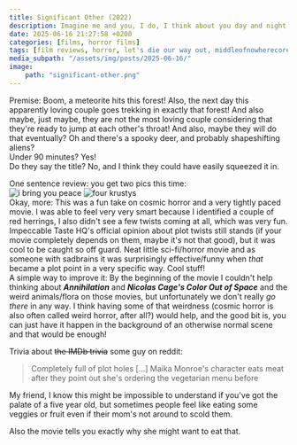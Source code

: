 ```yaml
---
title: Significant Other (2022)
description: Imagine me and you, I do, I think about you day and night, it's only right to think about the girl you love and hold her tight - so happy together!
date: 2025-06-16 21:27:58 +0200
categories: [films, horror films]
tags: [film reviews, horror, let's die our way out, middleofnowherecore, sci-fi, secret comedy movie, vacationsploitation, why would you touch that, they don't say the title]
media_subpath: "/assets/img/posts/2025-06-16/"
image:
    path: "significant-other.png"
---
```

<span class="reviewsection">Premise:</span> Boom, a meteorite hits this forest! Also, the next day this apparently loving couple goes trekking in exactly that forest! And also maybe, just maybe, they are not the most loving couple considering that they're ready to jump at each other's throat! And also, maybe they will do that eventually? Oh and there's a spooky deer, and probably shapeshifting aliens?<br/>
<span class="reviewsection">Under 90 minutes?</span> Yes!<br/>
<span class="reviewsection">Do they say the title?</span> No, and I think they could have easily squeezed it in.

<span class="reviewsection">One sentence review:</span> you get two pics this time:<br/>![i bring you peace](i-bring-you-peace.gif) ![four krustys](seeing-double.gif)<br/>
<span class="reviewsection">Okay, more:</span> This was a fun take on cosmic horror and a very tightly paced movie. I was able to feel very very smart because I identified a couple of red herrings, I also didn't see a few twists coming at all, which was very fun. Impeccable Taste HQ's official opinion about plot twists still stands (if your movie completely depends on them, maybe it's not that good), but it was cool to be caught so off guard. Neat little sci-fi/horror movie and as someone with sadbrains it was surprisingly effective/funny when *that* became a plot point in a very specific way. Cool stuff!<br/>
<span class="reviewsection">A simple way to improve it:</span> By the beginning of the movie I couldn't help thinking about ***Annihilation*** and ***Nicolas Cage's Color Out of Space*** and the weird animals/flora on those movies, but unfortunately we don't really *go there* in any way. I think having some of that weirdness (cosmic horror is also often called weird horror, after all?) would help, and the good bit is, you can just have it happen in the background of an otherwise normal scene and that would be enough!

<span class="reviewsection">Trivia about ~~the IMDb trivia~~ some guy on reddit:</span>
> Completely full of plot holes [...] Maika Monroe's character eats meat after they point out she's ordering the vegetarian menu before

My friend, I know this might be impossible to understand if you've got the palate of a five year old, but sometimes people feel like eating some veggies or fruit even if their mom's not around to scold them.

Also the movie tells you exactly why she might want to eat that.